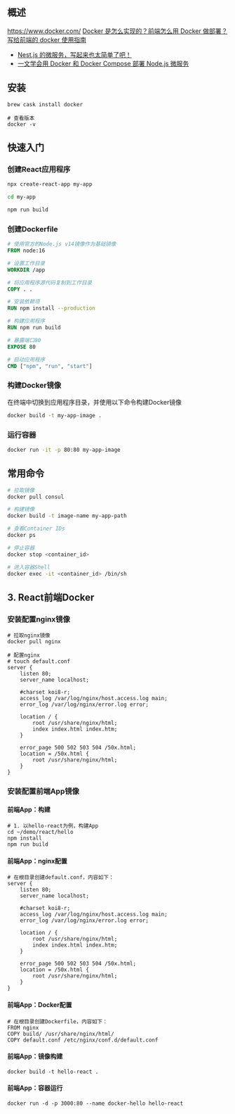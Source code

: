 ## 概述

https://www.docker.com/
[Docker 是怎么实现的？前端怎么用 Docker 做部署？](https://juejin.cn/post/7137621606469222414)
[写给前端的 docker 使用指南](https://juejin.cn/post/7139724794672447518)


- [Nest.js 的微服务，写起来也太简单了吧！](https://juejin.cn/post/7207637337571901495)
- [一文学会用 Docker 和 Docker Compose 部署 Node.js 微服务](https://juejin.cn/post/7208384641190723644)



## 安装
```Shell
brew cask install docker

# 查看版本
docker -v
```

## 快速入门

### 创建React应用程序
```sh
npx create-react-app my-app

cd my-app

npm run build
```

### 创建Dockerfile
```Dockerfile
# 使用官方的Node.js v14镜像作为基础镜像
FROM node:16

# 设置工作目录
WORKDIR /app

# 将应用程序源代码复制到工作目录
COPY . .

# 安装依赖项
RUN npm install --production

# 构建应用程序
RUN npm run build

# 暴露端口80
EXPOSE 80

# 启动应用程序
CMD ["npm", "run", "start"]
```

### 构建Docker镜像
在终端中切换到应用程序目录，并使用以下命令构建Docker镜像
```sh
docker build -t my-app-image .
```

### 运行容器
```sh
docker run -it -p 80:80 my-app-image
```

## 常用命令
```bash
# 拉取镜像
docker pull consul

# 构建镜像
docker build -t image-name my-app-path

# 查看Container IDs
docker ps

# 停止容器
docker stop <container_id>

# 进入容器Shell
docker exec -it <container_id> /bin/sh
```

## 3.  React前端Docker

### 安装配置nginx镜像

```Shell
# 拉取nginx镜像
docker pull nginx

# 配置nginx
# touch default.conf
server {
	listen 80;
	server_name localhost;
	
	#charset koi8-r;
	access_log /var/log/nginx/host.access.log main;
	error_log /var/log/nginx/error.log error;
	
	location / {
		root /usr/share/nginx/html;
		index index.html index.htm;
	}
	
	error_page 500 502 503 504 /50x.html;
	location = /50x.html {
		root /usr/share/nginx/html;
	}
}
```

### 安装配置前端App镜像

#### 前端App：构建
```Shell
# 1. 以hello-react为例，构建App
cd ~/demo/react/hello
npm install
npm run build
```

#### 前端App：nginx配置
```Shell
# 在根目录创建default.conf，内容如下：
server {
	listen 80;
	server_name localhost;
	
	#charset koi8-r;
	access_log /var/log/nginx/host.access.log main;
	error_log /var/log/nginx/error.log error;
	
	location / {
		root /usr/share/nginx/html;
		index index.html index.htm;
	}
	
	error_page 500 502 503 504 /50x.html;
	location = /50x.html {
		root /usr/share/nginx/html;
	}
}
```
#### 前端App：Docker配置
```Shell
# 在根目录创建Dockerfile，内容如下：
FROM nginx
COPY build/ /usr/share/nginx/html/
COPY default.conf /etc/nginx/conf.d/default.conf
```


#### 前端App：镜像构建

```Shell
docker build -t hello-react .
```
#### 前端App：容器运行

```Shell
docker run -d -p 3000:80 --name docker-hello hello-react
```
